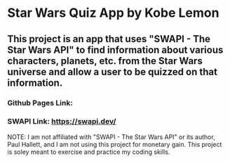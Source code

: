# Star Wars Quiz App by Kobe Lemon

## This project is an app that uses "SWAPI - The Star Wars API" to find information about various characters, planets, etc. from the Star Wars universe and allow a user to be quizzed on that information.

### Github Pages Link:

### SWAPI Link: https://swapi.dev/

NOTE: I am not affiliated with "SWAPI - The Star Wars API" or its author, Paul Hallett, and I am not using this project for monetary gain. This project is soley meant to exercise and practice my coding skills.

